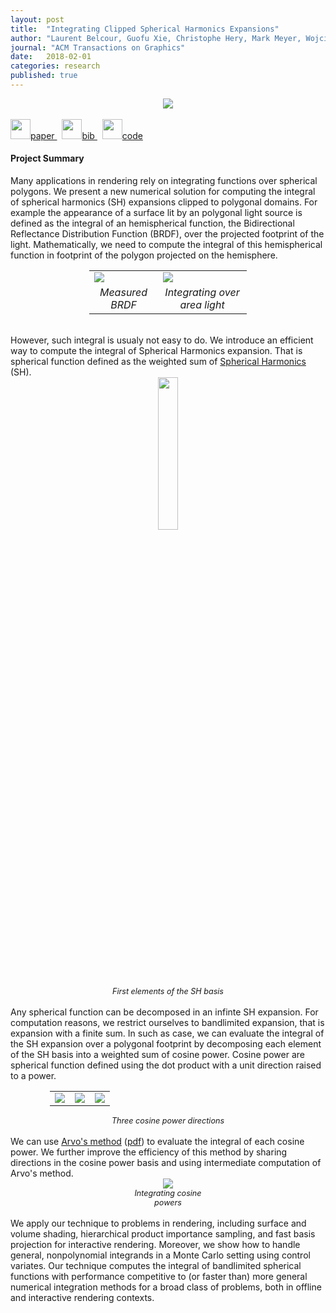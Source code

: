 ```yaml
---
layout: post
title:  "Integrating Clipped Spherical Harmonics Expansions"
author: "Laurent Belcour, Guofu Xie, Christophe Hery, Mark Meyer, Wojciech Jarosz, and Derek Nowrouzezahrai"
journal: "ACM Transactions on Graphics"
date:   2018-02-01
categories: research
published: true
---
```

<center><img src="{{ site.url | append: site.baseurl }}/data/images/shint/teaser.svg" /></center><br />

<span>
   <a href="https://hal.inria.fr/hal-01695284/document">
      <img src="{{ site.url | append: site.baseurl }}/data/images/icon_pdf.png" height="32px">paper
   </a> &nbsp;
   <a href="https://hal.inria.fr/hal-01695284/bibtex">
      <img src="{{ site.url | append: site.baseurl }}/data/images/icon_latex.png" height="32px">bib
   </a> &nbsp;
   <a href="https://github.com/belcour/IntegralSH/">
      <img src="{{ site.url | append: site.baseurl }}/data/images/icon_zip.png" height="32px">code
   </a>
</span><br />

<h4>Project Summary</h4>
Many applications in rendering rely on integrating functions over spherical polygons. We present a new numerical solution for computing the integral of spherical harmonics (SH) expansions clipped to polygonal domains. For example the appearance of a surface lit by an polygonal light source is defined as the integral of an hemispherical function, the Bidirectional Reflectance Distribution Function (BRDF), over the projected footprint of the light. Mathematically, we need to compute the integral of this hemispherical function in footprint of the polygon projected on the hemisphere.
<center><div style="font-size: 90%;">
    <table style="width:50%;">
        <tr>
            <td><img src="{{ site.url | append: site.baseurl }}/data/images/shint/brdf.gif" /></td>
            <td><img src="{{ site.url | append: site.baseurl }}/data/images/shint/brdf_int.gif" /></td>
        </tr>
        <tr style="text-align: center;">
            <td><em>Measured BRDF</em></td>
            <td><em>Integrating over area light</em></td>
        </tr>        
    </table>
</div></center><br />
However, such integral is usualy not easy to do. We introduce an efficient way to compute the integral of Spherical Harmonics expansion. That is spherical function defined as the weighted sum of <a href="https://en.wikipedia.org/wiki/Spherical_harmonics">Spherical Harmonics</a> (SH).
<center><div style="font-size: 90%;">
    <img style="width:25%;" src="{{ site.url | append: site.baseurl }}/data/images/shint/sh.gif" />
    <br />
    <em>First elements of the SH basis</em>
</div></center><br />
Any spherical function can be decomposed in an infinte SH expansion. For computation reasons, we restrict ourselves to bandlimited expansion, that is expansion with a finite sum. In such as case, we can evaluate the integral of the SH expansion over a polygonal footprint by decomposing each element of the SH basis into a weighted sum of cosine power. Cosine power are spherical function defined using the dot product with a unit direction raised to a power.
<center style="font-size: 90%;">
    <table style="width:75%;">
        <tr>
            <td><img  src="{{ site.url | append: site.baseurl }}/data/images/shint/cos1.gif" /></td>
            <td><img  src="{{ site.url | append: site.baseurl }}/data/images/shint/cos2.gif" /></td>
            <td><img  src="{{ site.url | append: site.baseurl }}/data/images/shint/cos3.gif" /></td>
        </tr>
    </table>
    <em>Three cosine power directions</em>
</center><br />
We can use <a href="https://dl.acm.org/citation.cfm?id=218467">Arvo's method</a> (<a href="http://www.cs.virginia.edu/~jdl/bib/appearance/analytic%20models/arvo95.pdf">pdf</a>) to evaluate the integral of each cosine power. We further improve the efficiency of this method by sharing directions in the cosine power basis and using intermediate computation of Arvo's method.
<center><div style="width:25%; font-size: 90%;">
    <img  src="{{ site.url | append: site.baseurl }}/data/images/shint/cos_int.gif" />
    <br />
    <em>Integrating cosine powers</em>
</div></center><br />
We apply our technique to problems in rendering, including surface and volume shading, hierarchical product importance sampling, and fast basis projection for interactive rendering. Moreover, we show how to handle general, nonpolynomial integrands in a Monte Carlo setting using control variates. Our technique computes the integral of bandlimited spherical functions with performance competitive to (or faster than) more general numerical integration methods for a broad class of problems, both in offline and interactive rendering contexts.